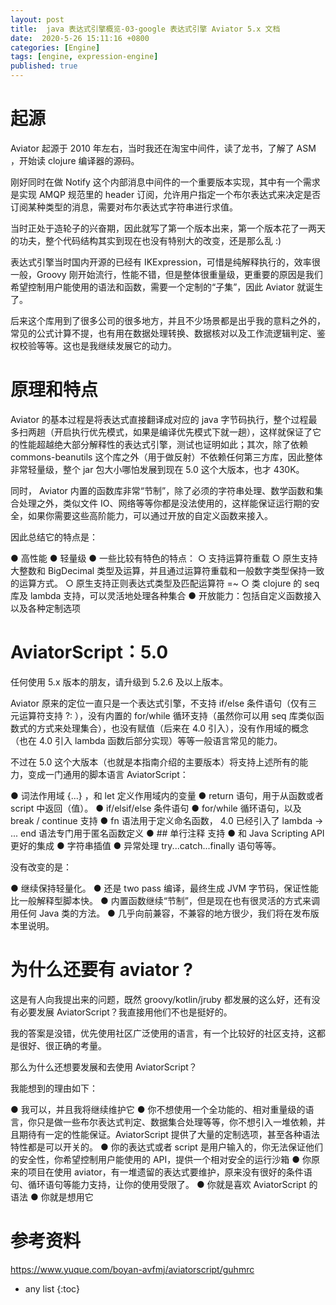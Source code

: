 ```yaml
---
layout: post
title:  java 表达式引擎概览-03-google 表达式引擎 Aviator 5.x 文档
date:  2020-5-26 15:11:16 +0800
categories: [Engine]
tags: [engine, expression-engine]
published: true
---
```


# 起源

Aviator 起源于 2010 年左右，当时我还在淘宝中间件，读了龙书，了解了 ASM ，开始读 clojure 编译器的源码。

刚好同时在做 Notify 这个内部消息中间件的一个重要版本实现，其中有一个需求是实现 AMQP 规范里的 header 订阅，允许用户指定一个布尔表达式来决定是否订阅某种类型的消息，需要对布尔表达式字符串进行求值。

当时正处于造轮子的兴奋期，因此就写了第一个版本出来，第一个版本花了一两天的功夫，整个代码结构其实到现在也没有特别大的改变，还是那么乱 :)

表达式引擎当时国内开源的已经有 IKExpression，可惜是纯解释执行的，效率很一般，Groovy 刚开始流行，性能不错，但是整体很重量级，更重要的原因是我们希望控制用户能使用的语法和函数，需要一个定制的“子集”，因此 Aviator 就诞生了。

后来这个库用到了很多公司的很多地方，并且不少场景都是出乎我的意料之外的，常见的公式计算不提，也有用在数据处理转换、数据核对以及工作流逻辑判定、鉴权校验等等。这也是我继续发展它的动力。

# 原理和特点

Aviator 的基本过程是将表达式直接翻译成对应的 java 字节码执行，整个过程最多扫两趟（开启执行优先模式，如果是编译优先模式下就一趟），这样就保证了它的性能超越绝大部分解释性的表达式引擎，测试也证明如此；其次，除了依赖  commons-beanutils 这个库之外（用于做反射）不依赖任何第三方库，因此整体非常轻量级，整个 jar 包大小哪怕发展到现在 5.0 这个大版本，也才 430K。

同时， Aviator 内置的函数库非常“节制”，除了必须的字符串处理、数学函数和集合处理之外，类似文件 IO、网络等等你都是没法使用的，这样能保证运行期的安全，如果你需要这些高阶能力，可以通过开放的自定义函数来接入。

因此总结它的特点是：

● 高性能
● 轻量级
● 一些比较有特色的特点：
  ○ 支持运算符重载
  ○ 原生支持大整数和 BigDecimal 类型及运算，并且通过运算符重载和一般数字类型保持一致的运算方式。
  ○ 原生支持正则表达式类型及匹配运算符 =~ 
  ○ 类 clojure 的 seq 库及 lambda 支持，可以灵活地处理各种集合
● 开放能力：包括自定义函数接入以及各种定制选项

# AviatorScript：5.0

任何使用 5.x 版本的朋友，请升级到 5.2.6 及以上版本。

Aviator 原来的定位一直只是一个表达式引擎，不支持 if/else 条件语句（仅有三元运算符支持 ?: ），没有内置的 for/while 循环支持（虽然你可以用 seq 库类似函数式的方式来处理集合），也没有赋值（后来在 4.0 引入），没有作用域的概念（也在 4.0 引入 lambda 函数后部分实现）等等一般语言常见的能力。

不过在 5.0 这个大版本（也就是本指南介绍的主要版本）将支持上述所有的能力，变成一门通用的脚本语言 AviatorScript：

● 词法作用域 {...} ，和 let 定义作用域内的变量
● return 语句，用于从函数或者 script 中返回（值）。
● if/elsif/else 条件语句
● for/while 循环语句，以及 break / continue  支持
● fn 语法用于定义命名函数， 4.0 已经引入了 lambda -> ... end 语法专门用于匿名函数定义
● ## 单行注释 支持
● 和 Java Scripting API 更好的集成
● 字符串插值
● 异常处理 try...catch...finally 语句等等。

没有改变的是：

● 继续保持轻量化。
● 还是 two pass 编译，最终生成 JVM 字节码，保证性能比一般解释型脚本快。
● 内置函数继续“节制”，但是现在也有很灵活的方式来调用任何 Java 类的方法。
● 几乎向前兼容，不兼容的地方很少，我们将在发布版本里说明。


# 为什么还要有 aviator ?

这是有人向我提出来的问题，既然 groovy/kotlin/jruby 都发展的这么好，还有没有必要发展 AviatorScript？我直接用他们不也是挺好的。

我的答案是没错，优先使用社区广泛使用的语言，有一个比较好的社区支持，这都是很好、很正确的考量。

那么为什么还想要发展和去使用 AviatorScript？ 

我能想到的理由如下：

● 我可以，并且我将继续维护它
● 你不想使用一个全功能的、相对重量级的语言，你只是做一些布尔表达式判定、数据集合处理等等，你不想引入一堆依赖，并且期待有一定的性能保证。AviatorScript 提供了大量的定制选项，甚至各种语法特性都是可以开关的。
● 你的表达式或者 script 是用户输入的，你无法保证他们的安全性，你希望控制用户能使用的 API，提供一个相对安全的运行沙箱
● 你原来的项目在使用 aviator，有一堆遗留的表达式要维护，原来没有很好的条件语句、循环语句等能力支持，让你的使用受限了。
● 你就是喜欢 AviatorScript 的语法
● 你就是想用它

# 参考资料

https://www.yuque.com/boyan-avfmj/aviatorscript/guhmrc

* any list
{:toc}
